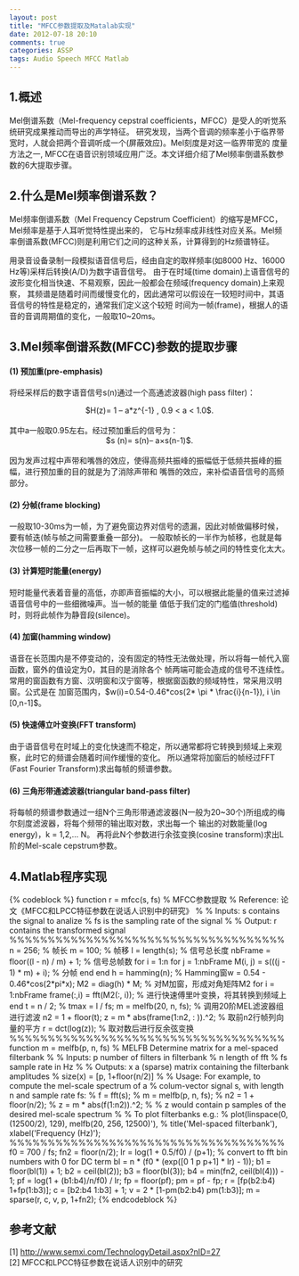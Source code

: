 ```yaml
---
layout: post
title: "MFCC参数提取及Matalab实现"
date: 2012-07-18 20:10
comments: true
categories: ASSP
tags: Audio Speech MFCC Matlab
---
```

<h2>1.概述</h2>
<p>Mel倒谱系数（Mel-frequency cepstral coefficients，MFCC）是受人的听觉系统研究成果推动而导出的声学特征。
研究发现，当两个音调的频率差小于临界带宽时，人就会把两个音调听成一个(屏蔽效应)。Mel刻度是对这一临界带宽的
度量方法之一, MFCC在语音识别领域应用广泛。本文详细介绍了Mel频率倒谱系数参数的6大提取步骤。</p>

<h2>2.什么是Mel频率倒谱系数？</h2>
<p>Mel频率倒谱系数（Mel Frequency Cepstrum Coefficient）的缩写是MFCC，Mel频率是基于人耳听觉特性提出来的，
它与Hz频率成非线性对应关系。Mel频率倒谱系数(MFCC)则是利用它们之间的这种关系，计算得到的Hz频谱特征。</p>

<p>用录音设备录制一段模拟语音信号后，经由自定的取样频率(如8000 Hz、16000 Hz等)采样后转换(A/D)为数字语音信号。
由于在时域(time domain)上语音信号的波形变化相当快速、不易观察，因此一般都会在频域(frequency domain)上来观察，
其频谱是随着时间而缓慢变化的，因此通常可以假设在一较短时间中，其语音信号的特性是稳定的，通常我们定义这个较短
时间为一帧(frame)，根据人的语音的音调周期值的变化，一般取10~20ms。</p>

<!-- more -->
<h2>3.Mel频率倒谱系数(MFCC)参数的提取步骤</h2>
<h4>(1) 预加重(pre-emphasis)</h4>
<p>将经采样后的数字语音信号s(n)通过一个高通滤波器(high pass filter)：</br>
<center>$H(z)= 1 – a*z^{-1} , 0.9 < a < 1.0$. </center></br>
其中a一般取0.95左右。经过预加重后的信号为：</br>
<center>$s (n)= s(n)– a×s(n-1)$.</center></br>
因为发声过程中声带和嘴唇的效应，使得高频共振峰的振幅低于低频共振峰的振幅，进行预加重的目的就是为了消除声带和
嘴唇的效应，来补偿语音信号的高频部分。</p>

<h4>(2) 分帧(frame blocking)</h4>
<p>一般取10-30ms为一帧，为了避免窗边界对信号的遗漏，因此对帧做偏移时候，要有帧迭(帧与帧之间需要重叠一部分)。
一般取帧长的一半作为帧移，也就是每次位移一帧的二分之一后再取下一帧，这样可以避免帧与帧之间的特性变化太大。</p>

<h4>(3) 计算短时能量(energy)</h4>
<p>短时能量代表着音量的高低，亦即声音振幅的大小，可以根据此能量的值来过滤掉语音信号中的一些细微噪声。当一帧的能量
值低于我们定的门槛值(threshold)时，则将此帧作为静音段(silence)。</p>

<h4>(4) 加窗(hamming window)</h4>
<p>语音在长范围内是不停变动的，没有固定的特性无法做处理，所以将每一帧代入窗函数，窗外的值设定为0，其目的是消除各个
帧两端可能会造成的信号不连续性。常用的窗函数有方窗、汉明窗和汉宁窗等，根据窗函数的频域特性，常采用汉明窗。公式是在
加窗范围内，$w(i)=0.54-0.46*cos(2* \pi * \frac{i}{n-1}), i \in [0,n-1]$。</p>

<h4>(5) 快速傅立叶变换(FFT transform)</h4>
<p>由于语音信号在时域上的变化快速而不稳定，所以通常都将它转换到频域上来观察，此时它的频谱会随着时间作缓慢的变化。
所以通常将加窗后的帧经过FFT (Fast Fourier Transform)求出每帧的频谱参数。</p>

<h4>(6) 三角形带通滤波器(triangular band-pass filter)</h4>
<p>将每帧的频谱参数通过一组N个三角形带通滤波器(N一般为20~30个)所组成的梅尔刻度滤波器，将每个频带的输出取对数，求出每一个
输出的对数能量(log energy)，k = 1,2,… N。 再将此N个参数进行余弦变换(cosine transform)求出L阶的Mel-scale cepstrum参数。</p>

<h2>4.Matlab程序实现</h2>
{% codeblock %}
function r = mfcc(s, fs)
% MFCC参数提取
% Reference: 论文《MFCC和LPCC特征参数在说话人识别中的研究》
%
% Inputs: s  contains the signal to analize
%         fs is the sampling rate of the signal
%
% Output: r contains the transformed signal
%%%%%%%%%%%%%%%%%%%%%%%%%%%%%%%%%%%%
n = 256;  % 帧长
m = 100;  % 帧移
l = length(s);  % 信号总长度
nbFrame = floor((l - n) / m) + 1;  % 信号总帧数
for i = 1:n
	for j = 1:nbFrame
		M(i, j) = s(((j - 1) * m) + i);  % 分帧
	end
end
h = hamming(n);  % Hamming窗w = 0.54 - 0.46*cos(2*pi*x);
M2 = diag(h) * M;  % 对M加窗，形成对角矩阵M2
for i = 1:nbFrame
frame(:,i) = fft(M2(:, i));   % 进行快速傅里叶变换，将其转换到频域上
end
t = n / 2;
% tmax = l / fs;
m = melfb(20, n, fs);  % 调用20阶MEL滤波器组进行滤波
n2 = 1 + floor(t);
z = m * abs(frame(1:n2, :  )).^2;  % 取前n2行帧列向量的平方
r = dct(log(z));  % 取对数后进行反余弦变换
%%%%%%%%%%%%%%%%%%%%%%%%%%%%%%%%%%%%
function m = melfb(p, n, fs)
% MELFB  Determine matrix for a mel-spaced filterbank
%
% Inputs:       p   number of filters in filterbank
%               n   length of fft
%               fs  sample rate in Hz
%
% Outputs:      x   a (sparse) matrix containing the filterbank amplitudes
%                   size(x) = [p, 1+floor(n/2)]
%
% Usage:        For example, to compute the mel-scale spectrum of a
%               colum-vector signal s, with length n and sample rate fs:
%               f = fft(s);
%               m = melfb(p, n, fs);
%               n2 = 1 + floor(n/2);
%               z = m * abs(f(1:n2)).^2;
%
%               z would contain p samples of the desired mel-scale spectrum
%
%               To plot filterbanks e.g.:
%               plot(linspace(0, (12500/2), 129), melfb(20, 256, 12500)'),
%               title('Mel-spaced filterbank'), xlabel('Frequency (Hz)');
%%%%%%%%%%%%%%%%%%%%%%%%%%%%%%%%%%%%
f0 = 700 / fs;
fn2 = floor(n/2);
lr = log(1 + 0.5/f0) / (p+1);
% convert to fft bin numbers with 0 for DC term
bl = n * (f0 * (exp([0 1 p p+1] * lr) - 1));
b1 = floor(bl(1)) + 1;
b2 = ceil(bl(2));
b3 = floor(bl(3));
b4 = min(fn2, ceil(bl(4))) - 1;
pf = log(1 + (b1:b4)/n/f0) / lr;
fp = floor(pf);
pm = pf - fp;
r = [fp(b2:b4) 1+fp(1:b3)];
c = [b2:b4 1:b3] + 1;
v = 2 * [1-pm(b2:b4) pm(1:b3)];
m = sparse(r, c, v, p, 1+fn2);
{% endcodeblock %}

<h2>参考文献</h2>
<p>[1] <a href="http://www.semxi.com/TechnologyDetail.aspx?nID=27">http://www.semxi.com/TechnologyDetail.aspx?nID=27</a> </br>
[2] MFCC和LPCC特征参数在说话人识别中的研究</p>

